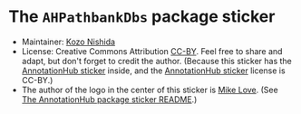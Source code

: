 # The `AHPathbankDbs` package sticker

* Maintainer: [Kozo Nishida](https://github.com/kozo2)
* License: Creative Commons Attribution
[CC-BY](https://creativecommons.org/licenses/by/2.0/). Feel free to
share and adapt, but don't forget to credit the author.
(Because this sticker has the [AnnotationHub sticker](https://github.com/Bioconductor/BiocStickers/tree/master/AnnotationHub)
inside, and the [AnnotationHub sticker](https://github.com/Bioconductor/BiocStickers/tree/master/AnnotationHub) license is CC-BY.)
* The author of the logo in the center of this sticker is [Mike Love](https://github.com/mikelove).
(See [The AnnotationHub package sticker README](https://github.com/Bioconductor/BiocStickers/tree/master/AnnotationHub).)
